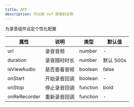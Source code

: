 ```yaml
---
title: API
description: 可以用 ref 获取到实例
---
```


为录音组件设定个性化配置

| 属性         | 说明         | 类型     | 默认值    |
| ------------ | ------------ | -------- | --------- |
| url          | 录音音频     | number   | -         |
| duration     | 录音限时时长 | number   | 默认 500s |
| isViewAudio  | 是否查看音频 | boolean  | false     |
| onStart      | 开始录音回调 | boolean  | -         |
| onStop       | 停止录音回调 | function | bold      |
| onReRecorder | 重新录音回调 | function | -         |
